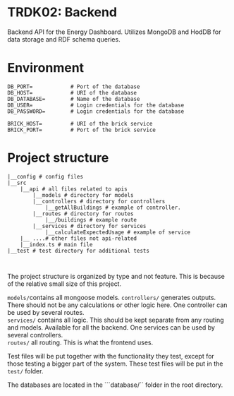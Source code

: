 # TRDK02: Backend

Backend API for the Energy Dashboard. Utilizes MongoDB and HodDB for data storage and RDF schema queries.

# Environment

```
DB_PORT=            # Port of the database
DB_HOST=            # URI of the database
DB_DATABASE=        # Name of the database
DB_USER=            # Login credentials for the database
DB_PASSWORD=        # Login credentials for the database

BRICK_HOST=         # URI of the brick service
BRICK_PORT=         # Port of the brick service
```
# Project structure 

````
|__config # config files
|__src 
    |__api # all files related to apis
        |__models # directory for models
        |__controllers # directory for controllers 
            |__getAllBuildings # example of controller.
        |__routes # directory for routes
            |__/buildings # example route
        |__services # directory for services
            |__calculateExpectedUsage # example of service
    |__ ....# other files not api-related
    |__index.ts # main file
|__test # test directory for additional tests



````
The project structure is organized by type and not feature. This is because of the relative small size of this project.

```models/```contains all mongoose models. 
```controllers/``` generates outputs. There should not be any calculations or other logic here. One controller can be used by several routes.  
```services/``` contains all logic. This should be kept separate from any routing and models. Available for all the backend. One services can be used by several controllers.  
```routes/``` all routing. This is what the frontend uses. 

Test files will be put together with the functionality they test, except for those testing a bigger part of the system.
These test files will be put in the ```test/``` folder. 

The databases are located in the ```database/`` folder in the root directory. 